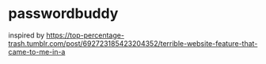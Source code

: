 # passwordbuddy

inspired by https://top-percentage-trash.tumblr.com/post/692723185423204352/terrible-website-feature-that-came-to-me-in-a
